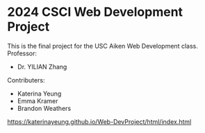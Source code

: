 # 2024 CSCI Web Development Project
This is the final project for the USC Aiken Web Development class.
Professor:
- Dr. YILIAN Zhang

Contributers:
- Katerina Yeung
- Emma Kramer
- Brandon Weathers

https://katerinayeung.github.io/Web-DevProject/html/index.html

